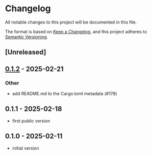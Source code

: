 # Changelog

All notable changes to this project will be documented in this file.

The format is based on [Keep a Changelog](https://keepachangelog.com/en/1.0.0/),
and this project adheres to [Semantic Versioning](https://semver.org/spec/v2.0.0.html).

## [Unreleased]

## [0.1.2](https://github.com/cot-rs/cot/compare/cot_codegen-v0.1.1...cot_codegen-v0.1.2) - 2025-02-21

### Other

- add README.md to the Cargo.toml metadata (#178)

## 0.1.1 - 2025-02-18

- first public version

## 0.1.0 - 2025-02-11

- initial version
